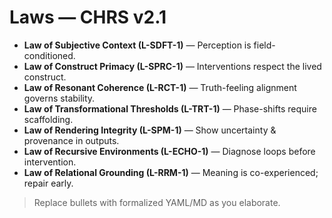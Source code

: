 # Laws — CHRS v2.1

- **Law of Subjective Context (L-SDFT-1)** — Perception is field-conditioned.
- **Law of Construct Primacy (L-SPRC-1)** — Interventions respect the lived construct.
- **Law of Resonant Coherence (L-RCT-1)** — Truth-feeling alignment governs stability.
- **Law of Transformational Thresholds (L-TRT-1)** — Phase-shifts require scaffolding.
- **Law of Rendering Integrity (L-SPM-1)** — Show uncertainty & provenance in outputs.
- **Law of Recursive Environments (L-ECHO-1)** — Diagnose loops before intervention.
- **Law of Relational Grounding (L-RRM-1)** — Meaning is co-experienced; repair early.

> Replace bullets with formalized YAML/MD as you elaborate.
